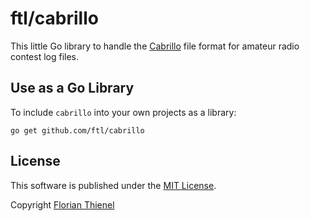 # ftl/cabrillo

This little Go library to handle the [Cabrillo](https://wwrof.org/cabrillo/) file format for amateur radio contest log files.

## Use as a Go Library

To include `cabrillo` into your own projects as a library:

```shell
go get github.com/ftl/cabrillo
```

## License
This software is published under the [MIT License](https://www.tldrlegal.com/l/mit).

Copyright [Florian Thienel](http://thecodingflow.com/)

